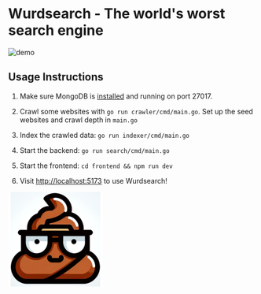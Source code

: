 # Wurdsearch - The world's worst search engine

![demo](./docs/wurdsearch-demo.gif)

## Usage Instructions

1. Make sure MongoDB is [installed](https://www.mongodb.com/docs/manual/installation/) and running on port 27017.

2. Crawl some websites with `go run crawler/cmd/main.go`. Set up the seed websites and crawl depth in `main.go`

3. Index the crawled data: `go run indexer/cmd/main.go`

4. Start the backend: `go run search/cmd/main.go`

5. Start the frontend: `cd frontend && npm run dev`

6. Visit [http://localhost:5173](http://localhost:5173/) to use Wurdsearch!

![logo](./frontend/assets/images/android-chrome-192x192.png)
